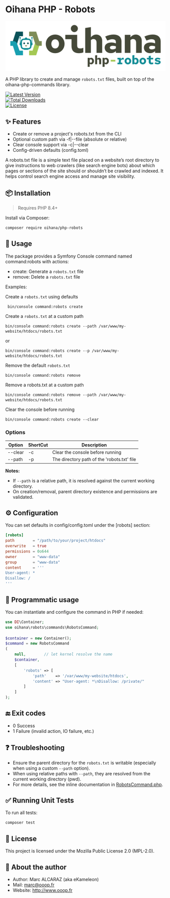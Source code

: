 # Oihana PHP - Robots

![Oihana PHP Robots](https://raw.githubusercontent.com/BcommeBois/oihana-php-robots/main/assets/images/oihana-php-robots-logo-inline-512x160.png)

A PHP library to create and manage `robots.txt` files, built on top of the oihana-php-commands library.

[![Latest Version](https://img.shields.io/packagist/v/oihana/php-robots.svg?style=flat-square)](https://packagist.org/packages/oihana/php-robots)  
[![Total Downloads](https://img.shields.io/packagist/dt/oihana/php-robots.svg?style=flat-square)](https://packagist.org/packages/oihana/php-robots)  
[![License](https://img.shields.io/packagist/l/oihana/php-robots.svg?style=flat-square)](LICENSE)

## ✨ Features

- Create or remove a project's robots.txt from the CLI
- Optional custom path via -f|--file (absolute or relative)
- Clear console support via -c|--clear
- Config-driven defaults (config.toml)

A robots.txt file is a simple text file placed on a website’s root directory to give instructions to web crawlers (like search engine bots) about which pages or sections of the site should or shouldn’t be crawled and indexed. 
It helps control search engine access and manage site visibility.

## 📦 Installation

> Requires PHP 8.4+

Install via Composer:

```bash
composer require oihana/php-robots
```

## 🚀 Usage

The package provides a Symfony Console command named command:robots with actions:

- create: Generate a `robots.txt` file
- remove: Delete a `robots.txt` file

Examples:

Create a `robots.txt` using defaults
```shell
 bin/console command:robots create
```

Create a `robots.txt` at a custom path
```shell
bin/console command:robots create --path /var/www/my-website/htdocs/robots.txt
```
or
```shell
bin/console command:robots create --p /var/www/my-website/htdocs/robots.txt
```

Remove the default `robots.txt`
```shell
bin/console command:robots remove
```

Remove a robots.txt at a custom path
```shell
bin/console command:robots remove --path /var/www/my-website/htdocs/robots.txt
```

Clear the console before running
```shell
bin/console command:robots create --clear
```

### Options
| Option  | ShortCut | Description                                  |
|---------|----------|----------------------------------------------|
| --clear | -c       | Clear the console before running             |
| --path  | -p       | The directory path of the 'robots.txt' file  |


**Notes:**
- If `--path` is a relative path, it is resolved against the current working directory.
- On creation/removal, parent directory existence and permissions are validated.

## ⚙️ Configuration

You can set defaults in config/config.toml under the [robots] section:

```toml
[robots]
path        = "/path/to/your/project/htdocs"
overwrite   = true
permissions = 0o644
owner       = "www-data"
group       = "www-data"
content     = '''
User-agent: *
Disallow: /
'''
```

## 🧪 Programmatic usage

You can instantiate and configure the command in PHP if needed:

```php
use DI\Container;
use oihana\robots\commands\RobotsCommand;

$container = new Container();
$command = new RobotsCommand
(
    null,        // let kernel resolve the name
    $container,
    [
        'robots' => [
            'path'    => '/var/www/my-website/htdocs',
            'content' => "User-agent: *\nDisallow: /private/"
        ]
    ]
);
```

## 🔚 Exit codes
- 0 Success
- 1 Failure (invalid action, IO failure, etc.)

## ❓ Troubleshooting
- Ensure the parent directory for the `robots.txt` is writable (especially when using a custom `--path` option).
- When using relative paths with `--path`, they are resolved from the current working directory (pwd).
- For more details, see the inline documentation in [RobotsCommand.php](https://github.com/BcommeBois/oihana-php-robots/blob/main/src/oihana/robots/commands/RobotsCommand.php).

## ✅ Running Unit Tests

To run all tests:

```bash
composer test
```

## 🧾 License

This project is licensed under the Mozilla Public License 2.0 (MPL-2.0).

## 👤 About the author
- Author: Marc ALCARAZ (aka eKameleon)
- Mail: marc@ooop.fr
- Website: http://www.ooop.fr